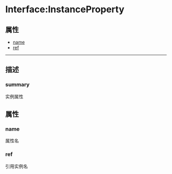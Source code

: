 # Interface:InstanceProperty   
## 属性
+ [name](#PROP_name)
+ [ref](#PROP_ref)
---   
## 描述
   
### summary   
实例属性  
   
## 属性   
### <a id="PROP_name">name</a>   
属性名
     
### <a id="PROP_ref">ref</a>   
引用实例名
     
